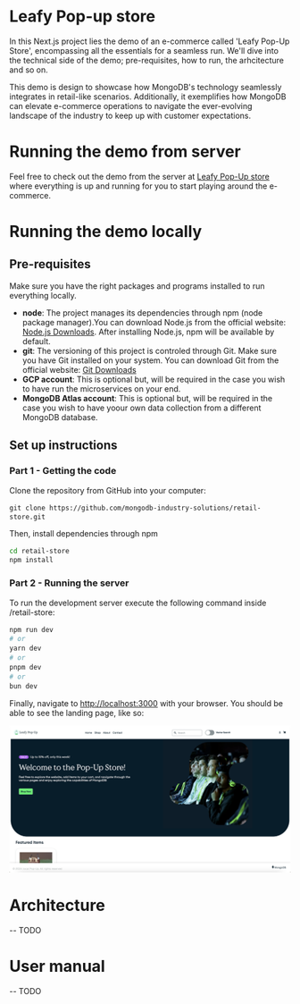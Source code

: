 # Leafy Pop-up store

In this Next.js project lies the demo of an e-commerce called 'Leafy Pop-Up Store', encompassing all the essentials for a seamless run. We'll dive into the technical side of the demo; pre-requisites, how to run, the arhcitecture and so on.

This demo is design to showcase how MongoDB's technology seamlessly integrates in retail-like scenarios. Additionally, it exemplifies how MongoDB can elevate e-commerce operations to navigate the ever-evolving landscape of the industry to keep up with customer expectations.

# Running the demo from server

Feel free to check out the demo from the server at [Leafy Pop-Up store](http://35.184.179.230:3000/) where everything is up and running for you to start playing around the e-commerce. 

# Running the demo locally

## Pre-requisites

Make sure you have the right packages and programs installed to run everything locally.
- **node**: The project manages its dependencies through npm (node package manager).You can download Node.js from the official website: [Node.js Downloads](https://nodejs.org/en/download). After installing Node.js, npm will be available by default.
- **git**: The versioning of this project is controled through Git. Make sure you have Git installed on your system. You can download Git from the official website:  [Git Downloads](https://git-scm.com/downloads)
- **GCP account**: This is optional but, will be required in the case you wish to have run the microservices on your end.
- **MongoDB Atlas account**: This is optional but, will be required in the case you wish to have yoour own data collection from a different MongoDB database.

## Set up instructions

### Part 1 - Getting the code

Clone the repository from GitHub into your computer:

```shell
git clone https://github.com/mongodb-industry-solutions/retail-store.git
```

Then, install dependencies through npm
```bash
cd retail-store
npm install
```

### Part 2 - Running the server

To run the development server execute the following command inside /retail-store:

```bash
npm run dev
# or
yarn dev
# or
pnpm dev
# or
bun dev
```

Finally, navigate to [http://localhost:3000](http://localhost:3000) with your browser. You should be able to see the landing page, like so:

![Alt Text](media/landing.png)



# Architecture

-- TODO

# User manual

-- TODO
